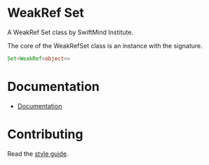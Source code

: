 # WeakRef Set

A WeakRef Set class by SwiftMind Institute.

The core of the WeakRefSet class is an instance with the signature.

```ts
Set<WeakRef<object>>
```

# Documentation

- [Documentation](https://swiftmindinstitute.github.io/open-source/modules/Event_Queue.html)

# Contributing

Read the [style guide](https://github.com/swiftmind/open-source/blob/main/STYLE.md#style-guide).

